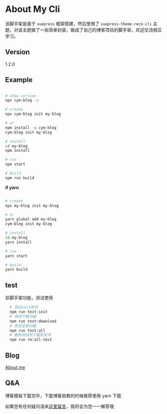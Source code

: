 # About My Cli

该脚手架是基于 `vuepress` 框架搭建，然后使用了 `vuepress-theme-reco-cli` 主题，对该主题做了一些简单封装，做成了自己的博客项目的脚手架，欢迎交流相互学习。

## Version

1.2.0

## Example

```sh

# show version
npx cym-blog -v

# create
npx cym-blog init my-blog

# or
npm install -g cym-blog
cym-blog init my-blog

# install
cd my-blog
npm install

# run
npm start

# build
npm run build
```

**if yarn**

```bash

# create
npx my-blog init my-blog

# or
yarn global add my-blog
cym-blog init my-blog

# install
cd my-blog
yarn install

# run
yarn start

# build
yarn build
```

## test

非脚手架功能，测试使用

```sh
  # 测试init命令
  npm run test:init
  # 测试下载功能
  npm run test:download
  # 测试全部功能
  npm run test:all
  # 删除测试所下载的文件
  npm run rm:all-test
```

## Blog

[About me](https://chengyuming.cn/)

## Q&A

博客模板下载完毕，下载博客依赖的时候推荐使用 yarn 下载

如果您有任何疑问请来[这里留言](https://chengyuming.cn/views/tools/npm/cli.html#%E5%8F%82%E8%80%83%E9%93%BE%E6%8E%A5)，我将会为您一一解答哦

